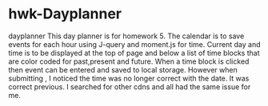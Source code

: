 # hwk-Dayplanner
dayplanner
This day planner is for homework 5. The calendar is to save events for each hour using J-query and moment.js for time.
Current day and time is to be displayed at the top of page and below a list of time blocks that are color coded for past,present and future. When a time block is clicked then event can be entered and saved to local storage.
However when submitting , I noticed the time was no longer correct with the date. It was correct previous. I searched for other cdns and all had the same issue for me.
